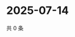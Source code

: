 # 2025-07-14

共 0 条

<!-- BEGIN ZHIHUVIDEO -->
<!-- 最后更新时间 Mon Jul 14 2025 17:19:25 GMT+0800 (China Standard Time) -->

<!-- END ZHIHUVIDEO -->

